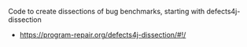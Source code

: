 Code to create dissections of bug benchmarks, starting with defects4j-dissection

- <https://program-repair.org/defects4j-dissection/#!/>
